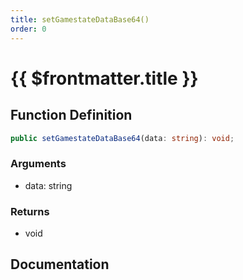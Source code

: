 ```yaml
---
title: setGamestateDataBase64()
order: 0
---
```


# {{ $frontmatter.title }}

## Function Definition

```ts
public setGamestateDataBase64(data: string): void;
```

### Arguments

* data: string

### Returns

* void

## Documentation

<!--@include: ./parts/setGamestateDataBase64.md-->
